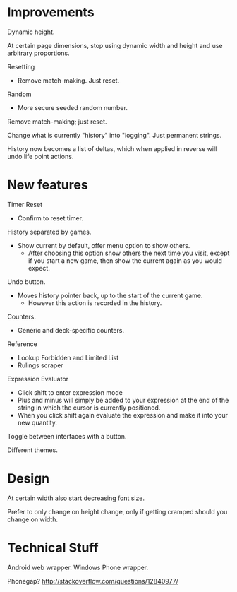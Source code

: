 Improvements
============

Dynamic height.

At certain page dimensions, stop using dynamic width and height and use
arbitrary proportions.

Resetting
- Remove match-making. Just reset.

Random
- More secure seeded random number.

Remove match-making; just reset.

Change what is currently "history" into "logging". Just permanent strings.

History now becomes a list of deltas, which when applied in reverse will undo
life point actions.

New features
============

Timer Reset
- Confirm to reset timer.

History separated by games.
- Show current by default, offer menu option to show others.
  - After choosing this option show others the next time you visit, except if
    you start a new game, then show the current again as you would expect.

Undo button.
- Moves history pointer back, up to the start of the current game.
  - However this action is recorded in the history.

Counters.
- Generic and deck-specific counters.

Reference
- Lookup Forbidden and Limited List
- Rulings scraper

Expression Evaluator
- Click shift to enter expression mode
- Plus and minus will simply be added to your expression at the end of the
  string in which the cursor is currently positioned.
- When you click shift again evaluate the expression and make it into your new
  quantity.

Toggle between interfaces with a button.

Different themes.

Design
======

At certain width also start decreasing font size.

Prefer to only change on height change, only if getting cramped should you
change on width.

Technical Stuff
===============

Android web wrapper.
Windows Phone wrapper.

Phonegap?
http://stackoverflow.com/questions/12840977/

